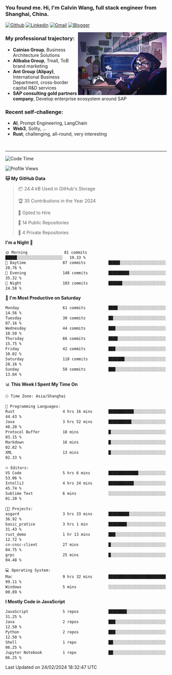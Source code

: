 <!-- Greeting -->
### You found me. Hi, I'm Calvin Wang, full stack engineer from Shanghai, China.

[![Github](https://img.shields.io/badge/-Github-000?style=flat&logo=Github&logoColor=white)](https://github.com/wangjunneil)
[![Linkedin](https://img.shields.io/badge/-LinkedIn-blue?style=flat&logo=Linkedin&logoColor=white)](https://www.linkedin.com/in/wangjunneil/)
[![Gmail](https://img.shields.io/badge/-Gmail-c14438?style=flat&logo=Gmail&logoColor=white)](mailto:wangjunneil@gmail.com)
[![Blogger](https://img.shields.io/badge/-Blogger-gray?style=flat&logo=Blogger&logoColor=white)](https://www.wangjun.dev)

<!--Introduction -->

<img align="right" alt="img" src="https://raw.githubusercontent.com/wangjunneil/wangjunneil/main/imgs/cover_image.png" width="55%" height="auto" />

### My professional trajectory: 
- **Cainiao Group**, Business Architecture Solutions
- **Alibaba Group**, Tmall, ToB brand marketing
- **Ant Group (Alipay)**, International Business Department, cross-border capital R&D services
- **SAP consulting gold partners company**, Develop enterprise ecosystem around SAP
### Recent self-challenge:
- **AI**, Prompt Engineering, LangChain
- **Web3**, Solity, ...
- **Rust**, challenging, all-round, very interesting

<br/>

---
<!-- Your badges -->

<!--START_SECTION:waka-->
![Code Time](http://img.shields.io/badge/Code%20Time-126%20hrs%2037%20mins-blue)

![Profile Views](http://img.shields.io/badge/Profile%20Views-0-blue)

**🐱 My GitHub Data** 

> 📦 24.4 kB Used in GitHub's Storage 
 > 
> 🏆 35 Contributions in the Year 2024
 > 
> 💼 Opted to Hire
 > 
> 📜 14 Public Repositories 
 > 
> 🔑 4 Private Repositories 
 > 
**I'm a Night 🦉** 

```text
🌞 Morning                81 commits          █████░░░░░░░░░░░░░░░░░░░░   19.33 % 
🌆 Daytime                87 commits          █████░░░░░░░░░░░░░░░░░░░░   20.76 % 
🌃 Evening                148 commits         █████████░░░░░░░░░░░░░░░░   35.32 % 
🌙 Night                  103 commits         ██████░░░░░░░░░░░░░░░░░░░   24.58 % 
```
📅 **I'm Most Productive on Saturday** 

```text
Monday                   61 commits          ████░░░░░░░░░░░░░░░░░░░░░   14.56 % 
Tuesday                  30 commits          ██░░░░░░░░░░░░░░░░░░░░░░░   07.16 % 
Wednesday                44 commits          ███░░░░░░░░░░░░░░░░░░░░░░   10.50 % 
Thursday                 66 commits          ████░░░░░░░░░░░░░░░░░░░░░   15.75 % 
Friday                   42 commits          ███░░░░░░░░░░░░░░░░░░░░░░   10.02 % 
Saturday                 118 commits         ███████░░░░░░░░░░░░░░░░░░   28.16 % 
Sunday                   58 commits          ███░░░░░░░░░░░░░░░░░░░░░░   13.84 % 
```


📊 **This Week I Spent My Time On** 

```text
🕑︎ Time Zone: Asia/Shanghai

💬 Programming Languages: 
Rust                     4 hrs 16 mins       ███████████░░░░░░░░░░░░░░   44.43 % 
Java                     3 hrs 52 mins       ██████████░░░░░░░░░░░░░░░   40.20 % 
Protocol Buffer          18 mins             █░░░░░░░░░░░░░░░░░░░░░░░░   03.15 % 
Markdown                 16 mins             █░░░░░░░░░░░░░░░░░░░░░░░░   02.82 % 
XML                      13 mins             █░░░░░░░░░░░░░░░░░░░░░░░░   02.33 % 

🔥 Editors: 
VS Code                  5 hrs 6 mins        █████████████░░░░░░░░░░░░   53.06 % 
IntelliJ                 4 hrs 24 mins       ███████████░░░░░░░░░░░░░░   45.74 % 
Sublime Text             6 mins              ░░░░░░░░░░░░░░░░░░░░░░░░░   01.20 % 

🐱‍💻 Projects: 
asgard                   3 hrs 33 mins       █████████░░░░░░░░░░░░░░░░   36.92 % 
basic_pratice            3 hrs 1 min         ████████░░░░░░░░░░░░░░░░░   31.43 % 
rust_demo                1 hr 13 mins        ███░░░░░░░░░░░░░░░░░░░░░░   12.72 % 
cn-cnsc-client           27 mins             █░░░░░░░░░░░░░░░░░░░░░░░░   04.75 % 
grpc                     25 mins             █░░░░░░░░░░░░░░░░░░░░░░░░   04.48 % 

💻 Operating System: 
Mac                      9 hrs 32 mins       █████████████████████████   99.11 % 
Windows                  5 mins              ░░░░░░░░░░░░░░░░░░░░░░░░░   00.89 % 
```

**I Mostly Code in JavaScript** 

```text
JavaScript               5 repos             ████████░░░░░░░░░░░░░░░░░   31.25 % 
Java                     2 repos             ███░░░░░░░░░░░░░░░░░░░░░░   12.50 % 
Python                   2 repos             ███░░░░░░░░░░░░░░░░░░░░░░   12.50 % 
Shell                    1 repo              ██░░░░░░░░░░░░░░░░░░░░░░░   06.25 % 
Jupyter Notebook         1 repo              ██░░░░░░░░░░░░░░░░░░░░░░░   06.25 % 
```




 Last Updated on 24/02/2024 18:32:47 UTC
<!--END_SECTION:waka-->
